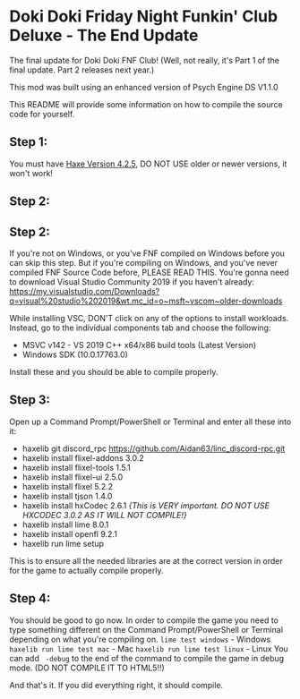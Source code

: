 # Doki Doki Friday Night Funkin' Club Deluxe - The End Update
The final update for Doki Doki FNF Club! (Well, not really, it's Part 1 of the final update. Part 2 releases next year.)

This mod was built using an enhanced version of Psych Engine DS V1.1.0

This README will provide some information on how to compile the source code for yourself.

## Step 1:
You must have [Haxe Version 4.2.5](https://haxe.org/download/version/4.2.5/), DO NOT USE older or newer versions, it won't work!

## Step 2:

## Step 2:
If you're not on Windows, or you've FNF compiled on Windows before you can skip this step.
But if you're compiling on Windows, and you've never compiled FNF Source Code before, PLEASE READ THIS.
You're gonna need to download Visual Studio Community 2019 if you haven't already:
https://my.visualstudio.com/Downloads?q=visual%20studio%202019&wt.mc_id=o~msft~vscom~older-downloads

While installing VSC, DON'T click on any of the options to install workloads. 
Instead, go to the individual components tab and choose the following:
- MSVC v142 - VS 2019 C++ x64/x86 build tools (Latest Version)
- Windows SDK (10.0.17763.0)

Install these and you should be able to compile properly.

## Step 3:
Open up a Command Prompt/PowerShell or Terminal and enter all these into it:
  - haxelib git discord_rpc https://github.com/Aidan63/linc_discord-rpc.git
  - haxelib install flixel-addons 3.0.2
  - haxelib install flixel-tools 1.5.1
  - haxelib install flixel-ui 2.5.0
  - haxelib install flixel 5.2.2
  - haxelib install tjson 1.4.0
  - haxelib install hxCodec 2.6.1 *{This is VERY important. DO NOT USE HXCODEC 3.0.2 AS IT WILL NOT COMPILE!}*
  - haxelib install lime 8.0.1
  - haxelib install openfl 9.2.1
  - haxelib run lime setup

This is to ensure all the needed libraries are at the correct version in order for the game to actually compile properly.

## Step 4:
You should be good to go now.
In order to compile the game you need to type something different on the Command Prompt/PowerShell or Terminal depending on what you're compiling on.
`lime test windows` - Windows
`haxelib run lime test mac` - Mac
`haxelib run lime test linux` - Linux
You can add ` -debug` to the end of the command to compile the game in debug mode.
(DO NOT COMPILE IT TO HTML5!!)

And that's it. If you did everything right, it should compile.